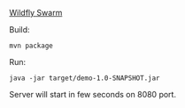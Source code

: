 [Wildfly Swarm](http://wildfly-swarm.io/)

Build:

```
mvn package
```

Run:

```
java -jar target/demo-1.0-SNAPSHOT.jar
```

Server will start in few seconds on 8080 port.
